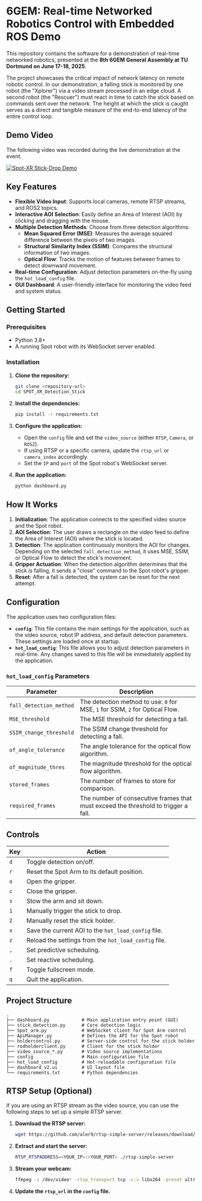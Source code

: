 # 6GEM: Real-time Networked Robotics Control with Embedded ROS Demo

This repository contains the software for a demonstration of real-time networked robotics, presented at the **8th 6GEM General Assembly at TU Dortmund on June 17-18, 2025**.

The project showcases the critical impact of network latency on remote robotic control. In our demonstration, a falling stick is monitored by one robot (the "Xplorer") via a video stream processed in an edge cloud. A second robot (the "Rescuer") must react in time to catch the stick based on commands sent over the network. The height at which the stick is caught serves as a direct and tangible measure of the end-to-end latency of the entire control loop.

## Demo Video

The following video was recorded during the live demonstration at the event.

[![Spot-XR Stick-Drop Demo](https://img.youtube.com/vi/5mrTymGEN-Q/0.jpg)](https://youtube.com/shorts/5mrTymGEN-Q?feature=share)

## Key Features

- **Flexible Video Input**: Supports local cameras, remote RTSP streams, and ROS2 topics.
- **Interactive AOI Selection**: Easily define an Area of Interest (AOI) by clicking and dragging with the mouse.
- **Multiple Detection Methods**: Choose from three detection algorithms:
  - **Mean Squared Error (MSE)**: Measures the average squared difference between the pixels of two images.
  - **Structural Similarity Index (SSIM)**: Compares the structural information of two images.
  - **Optical Flow**: Tracks the motion of features between frames to detect downward movement.
- **Real-time Configuration**: Adjust detection parameters on-the-fly using the `hot_load_config` file.
- **GUI Dashboard**: A user-friendly interface for monitoring the video feed and system status.

## Getting Started

### Prerequisites

- Python 3.8+
- A running Spot robot with its WebSocket server enabled.

### Installation

1. **Clone the repository:**
   ```bash
   git clone <repository-url>
   cd SPOT_XR_Detection_Stick
   ```

2. **Install the dependencies:**
   ```bash
   pip install -r requirements.txt
   ```

3. **Configure the application:**
   - Open the `config` file and set the `video_source` (either `RTSP`, `Camera`, or `ROS2`).
   - If using RTSP or a specific camera, update the `rtsp_url` or `camera_index` accordingly.
   - Set the `IP` and `port` of the Spot robot's WebSocket server.

4. **Run the application:**
   ```bash
   python dashboard.py
   ```

## How It Works

1. **Initialization**: The application connects to the specified video source and the Spot robot.
2. **AOI Selection**: The user draws a rectangle on the video feed to define the Area of Interest (AOI) where the stick is located.
3. **Detection**: The application continuously monitors the AOI for changes. Depending on the selected `fall_detection_method`, it uses MSE, SSIM, or Optical Flow to detect the stick's movement.
4. **Gripper Actuation**: When the detection algorithm determines that the stick is falling, it sends a "close" command to the Spot robot's gripper.
5. **Reset**: After a fall is detected, the system can be reset for the next attempt.

## Configuration

The application uses two configuration files:

- **`config`**: This file contains the main settings for the application, such as the video source, robot IP address, and default detection parameters. These settings are loaded once at startup.
- **`hot_load_config`**: This file allows you to adjust detection parameters in real-time. Any changes saved to this file will be immediately applied by the application.

### `hot_load_config` Parameters

| Parameter                 | Description                                                                 |
| ------------------------- | --------------------------------------------------------------------------- |
| `fall_detection_method`   | The detection method to use: `0` for MSE, `1` for SSIM, `2` for Optical Flow. |
| `MSE_threshold`           | The MSE threshold for detecting a fall.                                     |
| `SSIM_change_threshold`   | The SSIM change threshold for detecting a fall.                             |
| `of_angle_tolerance`      | The angle tolerance for the optical flow algorithm.                         |
| `of_magnitude_thres`      | The magnitude threshold for the optical flow algorithm.                     |
| `stored_frames`           | The number of frames to store for comparison.                               |
| `required_frames`         | The number of consecutive frames that must exceed the threshold to trigger a fall. |

## Controls

| Key | Action                               |
| --- | ------------------------------------ |
| `d` | Toggle detection on/off.             |
| `r` | Reset the Spot Arm to its default position. |
| `o` | Open the gripper.                    |
| `c` | Close the gripper.                   |
| `s` | Stow the arm and sit down.           |
| `1` | Manually trigger the stick to drop.  |
| `2` | Manually reset the stick holder.     |
| `x` | Save the current AOI to the `hot_load_config` file. |
| `z` | Reload the settings from the `hot_load_config` file. |
| `,` | Set predictive scheduling.           |
| `.` | Set reactive scheduling.             |
| `f` | Toggle fullscreen mode.              |
| `q` | Quit the application.                |

## Project Structure

```
.
├── dashboard.py            # Main application entry point (GUI)
├── stick_detection.py      # Core detection logic
├── Spot_arm.py             # WebSocket client for Spot Arm control
├── ApiManager.py           # Defines the API for the Spot robot
├── holdercontrol.py        # Server-side control for the stick holder
├── rodholderclient.py      # Client for the stick holder
├── video_source_*.py       # Video source implementations
├── config                  # Main configuration file
├── hot_load_config         # Hot-reloadable configuration file
├── dashboard_v2.ui         # UI layout file
└── requirements.txt        # Python dependencies
```

## RTSP Setup (Optional)

If you are using an RTSP stream as the video source, you can use the following steps to set up a simple RTSP server.

1.  **Download the RTSP server:**
    ```bash
    wget https://github.com/aler9/rtsp-simple-server/releases/download/v0.16.0/rtsp-simple-server_v0.16.0_linux_amd64.tar.gz
    ```
2.  **Extract and start the server:**
    ```bash
    RTSP_RTSPADDRESS=<YOUR_IP>:<YOUR_PORT> ./rtsp-simple-server
    ```
3.  **Stream your webcam:**
    ```bash
    ffmpeg -i /dev/video* -rtsp_transport tcp -c:v libx264 -preset ultrafast -tune zerolatency -b:v 500k -c:a aac -strict experimental -f rtsp rtsp://<YOUR_IP>:<YOUR_PORT>/live -v verbose
    ```
4.  **Update the `rtsp_url` in the `config` file.**


